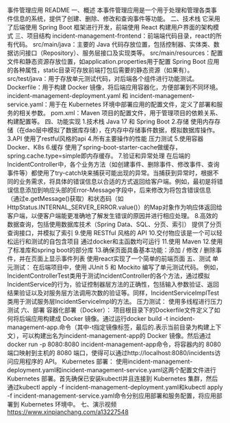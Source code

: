 事件管理应用 README
一、概述
本事件管理应用是一个用于处理和管理各类事件信息的系统，提供了创建、删除、修改和查询事件等功能。
二、技术栈
它采用了后端使用 Spring Boot 框架进行开发，前端使用 React 构建用户界面的架构模式
三、项目结构
incident-management-frontend：前端端代码目录，react的所有代码。
src/main/java：主要的 Java 代码存放位置，包括控制器、实体类、数据访问接口（Repository）、服务层接口及实现类等。
src/main/resources：配置文件和静态资源存放位置，如application.properties用于配置 Spring Boot 应用的各种属性，static目录可存放前端打包后需要的静态资源（如果有）。
src/test/java：用于存放单元测试代码，对后端各个组件进行功能测试。
Dockerfile：用于构建 Docker 镜像，将后端应用容器化，方便部署到不同环境。
incident-management-deployment.yaml 和 incident-management-service.yaml：用于在 Kubernetes 环境中部署应用的配置文件，定义了部署和服务的相关参数。
pom.xml：Maven 项目的配置文件，用于管理项目的依赖关系、构建配置等。
四、功能实现
1.技术栈
Java 17 和 Spring Boot
2.存储
使用内存存储（在dao层中模拟了数据库存储），在内存中存储事件数据，模拟数据库操作。
3.API
使用了restful风格的api
4.所有主要操作的性能
压力测试
5.使用容器
Docker、K8s
6.缓存
使用了spring-boot-starter-cache做缓存，spring.cache.type=simple即内存缓存。
7.验证和异常处理
在后端的IncidentController中，各个业务方法（如创建事件、删除事件、修改事件、查询事件等）都使用了try-catch块来捕获可能出现的异常。当捕获到异常时，根据不同的业务需求，将具体的错误信息以合适的方式返回给客户端。例如，最初是将错误信息添加到响应头部的Error-Message字段中，后来修改为将包含错误信息（通过e.getMessage()获取）和状态码（如HttpStatus.INTERNAL_SERVER_ERROR.value()）的Map对象作为响应体返回给客户端，以便客户端能更准确地了解发生错误的原因并进行相应处理。
8.高效的数据查询，包括使用数据库技术（Spring Data、SQL、分页、索引）
提供了分页查询接口，并模拟了索引
9.使用 RESTful 风格的 API
10.交付物应该是一个可以轻松运行和测试的自包含项目
通过docker和主函数均可运行
11.使用 Maven
12.使用了标准库和spring boot的部分库
13.确保页面具备基本功能：添加 / 修改 / 删除事件，并在页面上显示事件列表
使用react实现了一个简单的前端页面
五、测试
单元测试：
在后端项目中，使用 JUnit 5 和 Mockito 编写了单元测试代码。
例如，IncidentControllerTest类用于测试IncidentController的各个方法，通过模拟IncidentService的行为，验证控制器层方法的正确性，包括输入参数验证、返回结果验证以及对服务层方法调用次数的验证等。同样，IncidentServiceImplTest类用于测试服务层IncidentServiceImpl的方法。
压力测试：
使用多线程进行压力测试
六、部署
容器化部署（Docker）：
项目根目录下的Dockerfile文件定义了如何将后端应用构建成 Docker 镜像。通过运行docker build -t incident-management-app.命令（其中-t指定镜像标签，最后的.表示当前目录为构建上下文），可以构建出名为incident-management-app的 Docker 镜像。然后通过docker run -p 8080:8080 incident-management-app命令，将容器内的 8080 端口映射到主机的 8080 端口，使得可以通过http://localhost:8080/incidents访问应用程序的 API。
Kubernetes 部署：
使用incident-management-deployment.yaml和incident-management-service.yaml这两个配置文件进行 Kubernetes 部署。首先确保已安装kubectl并且连接到 Kubernetes 集群，然后通过kubectl apply -f incident-management-deployment.yaml和kubectl apply -f incident-management-service.yaml命令分别应用部署和服务配置，将应用部署到 Kubernetes 环境中。
七、演示视频
https://www.xinpianchang.com/a13227548